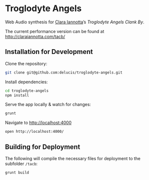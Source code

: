# Troglodyte Angels

Web Audio synthesis for [Clara Iannotta](http://claraiannotta.com/)’s *Troglodyte Angels Clank By*.

The current performance version can be found at <http://claraiannotta.com/tacb/>

## Installation for Development

Clone the repository:
```bash
git clone git@github.com:delucis/troglodyte-angels.git
```

Install dependencies:    
```bash
cd troglodyte-angels
npm install
```

Serve the app locally & watch for changes:    
```bash
grunt
```

Navigate to <http://localhost:4000>    
```bash
open http://localhost:4000/
```

## Building for Deployment

The following will compile the necessary files for deployment to the subfolder `/tacb`:
```bash
grunt build
```
